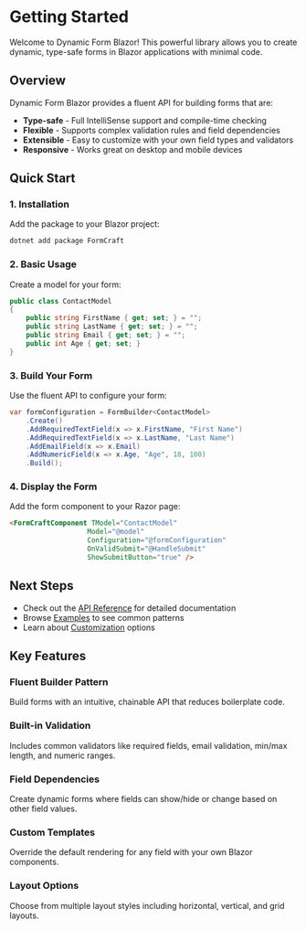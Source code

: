 # Getting Started

Welcome to Dynamic Form Blazor! This powerful library allows you to create dynamic, type-safe forms in Blazor applications with minimal code.

## Overview

Dynamic Form Blazor provides a fluent API for building forms that are:
- **Type-safe** - Full IntelliSense support and compile-time checking
- **Flexible** - Supports complex validation rules and field dependencies
- **Extensible** - Easy to customize with your own field types and validators
- **Responsive** - Works great on desktop and mobile devices

## Quick Start

### 1. Installation

Add the package to your Blazor project:

```bash
dotnet add package FormCraft
```

### 2. Basic Usage

Create a model for your form:

```csharp
public class ContactModel
{
    public string FirstName { get; set; } = "";
    public string LastName { get; set; } = "";
    public string Email { get; set; } = "";
    public int Age { get; set; }
}
```

### 3. Build Your Form

Use the fluent API to configure your form:

```csharp
var formConfiguration = FormBuilder<ContactModel>
    .Create()
    .AddRequiredTextField(x => x.FirstName, "First Name")
    .AddRequiredTextField(x => x.LastName, "Last Name")
    .AddEmailField(x => x.Email)
    .AddNumericField(x => x.Age, "Age", 18, 100)
    .Build();
```

### 4. Display the Form

Add the form component to your Razor page:

```html
<FormCraftComponent TModel="ContactModel" 
                   Model="@model" 
                   Configuration="@formConfiguration"
                   OnValidSubmit="@HandleSubmit"
                   ShowSubmitButton="true" />
```

## Next Steps

- Check out the [API Reference](/docs/api-reference) for detailed documentation
- Browse [Examples](/docs/examples) to see common patterns
- Learn about [Customization](/docs/customization) options

## Key Features

### Fluent Builder Pattern
Build forms with an intuitive, chainable API that reduces boilerplate code.

### Built-in Validation
Includes common validators like required fields, email validation, min/max length, and numeric ranges.

### Field Dependencies
Create dynamic forms where fields can show/hide or change based on other field values.

### Custom Templates
Override the default rendering for any field with your own Blazor components.

### Layout Options
Choose from multiple layout styles including horizontal, vertical, and grid layouts.